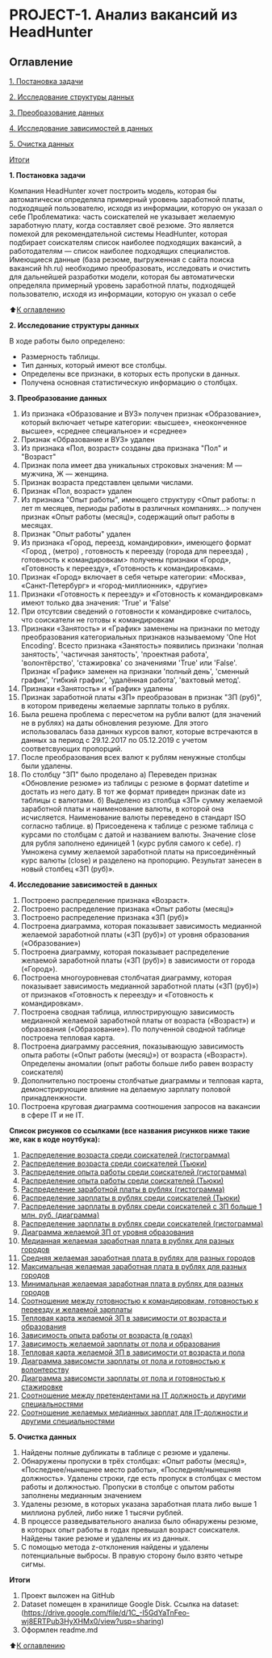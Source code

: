 # PROJECT-1. Анализ вакансий из HeadHunter

## Оглавление 
[1. Постановка задачи]()

[2. Исследование структуры данных]()

[3. Преобразование данных]()

[4. Исследование зависимостей в данных]()

[5. Очистка данных]()

[Итоги]()

**1. Постановка задачи**

Компания HeadHunter хочет построить модель, которая бы автоматически определяла примерный уровень заработной платы, подходящей пользователю, исходя из информации, которую он указал о себе
Проблематика: часть соискателей не указывает желаемую заработную плату, когда составляет своё резюме.
Это является помехой для рекомендательной системы HeadHunter, которая подбирает соискателям список наиболее подходящих вакансий, а работодателям — список наиболее подходящих специалистов.
Имеющиеся данные (база резюме, выгруженная с сайта поиска вакансий hh.ru) необходимо преобразовать, исследовать и очистить для дальнейшей разработки модели, которая бы автоматически определяла примерный уровень заработной платы, подходящей пользователю, исходя из информации, которую он указал о себе

:arrow_up:[К оглавлению]()

**2. Исследование структуры данных**

В ходе работы было определено:
- Размерность таблицы.
- Тип данных, который имеют все столбцы.
- Определены все признаки, в которых есть пропуски в данных.
- Получена основная статистическую информацию о столбцах.

**3. Преобразование данных**
1. Из признака «Образование и ВУЗ» получен признак «Образование», который включает четыре категории: «высшее», «неоконченное высшее», «среднее специальное» и «среднее»
2. Признак «Образование и ВУЗ» удален
3. Из признака «Пол, возраст» созданы два признака "Пол" и "Возраст" 
4. Признак пола имеет два уникальных строковых значения: М — мужчина, Ж — женщина.
5. Признак возраста представлен целыми числами.
6. Признак «Пол, возраст» удален
7. Из признака "Опыт работы", имеющего структуру <Опыт работы: n лет m месяцев, периоды работы в различных компаниях…> получен признак «Опыт работы (месяц)», содержащий опыт работы в месяцах.
8. Признак "Опыт работы" удален
9. Из признака «Город, переезд, командировки», имеющего формат <Город , (метро) , готовность к переезду (города для переезда) , готовность к командировкам> получены признаки «Город», «Готовность к переезду», «Готовность к командировкам».
10. Признак «Город» включает в себя четыре категории: «Москва», «Санкт-Петербург» и «город-миллионник», «другие»
11. Признаки «Готовность к переезду» и «Готовность к командировкам» имеют только два значения: 'True' и 'False'
12. При отсутсвии сведений о готовности к командировке считалось, что соискатели не готовы к командировкам
13. Признаки «Занятость» и «График» заменены на признаки по методу преобразования категориальных признаков называемому 'One Hot Encoding'.
Всесто признака «Занятость» появились признаки 'полная занятость', 'частичная занятость', 'проектная работа', 'волонтёрство', 'стажировка' со значениями 'True' или 'False'. Признак «График» заменен на признаки 'полный день', 'сменный график', 'гибкий график', 'удалённая работа', 'вахтовый метод'. 
14. Признаки «Занятость» и «График» удалены
15. Признак заработной платы «ЗП» преобразован в признак "ЗП (руб)", в котором приведены желаемые зарплаты только в рублях.
16. Была решена проблема с пересчетом на рубли валют (для значений не в рублях) на даты обновления резуюме. Для этого использовалась база данных курсов валют, которые встречаются в данных за период с 29.12.2017 по 05.12.2019 с учетом соответсвующих пропорций. 
17. После преобразования всех валют к рублям ненужные столбцы были удалены.
18. По столбцу "ЗП" было проделано 
           а) Переведен признак «Обновление резюме» из таблицы с резюме в формат datetime и достать из него дату. В тот же формат приведен признак date из таблицы с валютами. 
           б) Выделено из столбца «ЗП» сумму желаемой заработной платы и наименование валюты, в которой она исчисляется. Наименование валюты переведено в стандарт ISO согласно таблице.
           в) Присоеденена к таблице с резюме таблица с курсами по столбцам с датой и названием валюты. Значение close для рубля заполнено единицей 1 (курс рубля самого к себе).
           г) Умножена сумму желаемой заработной платы на присоединённый курс валюты (close) и разделено на пропорцию.  Результат занесен в новый столбец «ЗП (руб)».

**4. Исследование зависимостей в данных** 
1. Построено распределение признака «Возраст». 
2. Построено распределение признака «Опыт работы (месяц)»
3. Построено распределение признака «ЗП (руб)»
4. Построена диаграмма, которая показывает зависимость медианной желаемой заработной платы («ЗП (руб)») от уровня образования («Образование»)
5. Построена диаграмму, которая показывает распределение желаемой заработной платы («ЗП (руб)») в зависимости от города («Город»). 
6. Построена многоуровневая столбчатая диаграмму, которая показывает зависимость медианной заработной платы («ЗП (руб)») от признаков «Готовность к переезду» и «Готовность к командировкам». 
7. Построена сводная таблица, иллюстрирующую зависимость медианной желаемой заработной платы от возраста («Возраст») и образования («Образование»). По полученной сводной таблице построена тепловая карта.
8. Построена диаграмму рассеяния, показывающую зависимость опыта работы («Опыт работы (месяц)») от возраста («Возраст»). Определены аномалии (опыт работы больше либо равен возрасту соискателя)
9. Дополнительно построены столбчатые диаграммы и телповая карта, демонстрирующие влияние на делаемую зарплату половой принадленжности. 
10. Построена круговая диаграмма соотношения запросов на вакансии в сфере IT и не IT.

**Список рисунков со ссылками (все названия рисунков ниже такие же, как в коде ноутбука):**

1. [Распределение возраста среди соискателей (гистограмма)](https://rawcdn.githack.com/Anturui/sf_data_science/11ae0ad06f5749b5c2340d897f9fa8db2d3ad878/skillfactory/PROJECT-1.%20Job%20analysis%20from%20HeadHunter/html%20pictures/count_age_dist.html)
2. [Распределение возраста среди соискателей (Тьюки)](https://rawcdn.githack.com/Anturui/sf_data_science/9c8d7ad56139c27cdc678c217ad67d4ebd4a02a6/skillfactory/PROJECT-1.%20Job%20analysis%20from%20HeadHunter/html%20pictures/count_age_dist_box.html)
3. [Распределение опыта работы среди соискателей (гистограмма)](https://rawcdn.githack.com/Anturui/sf_data_science/11ae0ad06f5749b5c2340d897f9fa8db2d3ad878/skillfactory/PROJECT-1.%20Job%20analysis%20from%20HeadHunter/html%20pictures/count_exp.html)
4. [Распределение опыта работы среди соискателей (Тьюки)](https://rawcdn.githack.com/Anturui/sf_data_science/11ae0ad06f5749b5c2340d897f9fa8db2d3ad878/skillfactory/PROJECT-1.%20Job%20analysis%20from%20HeadHunter/html%20pictures/count_exp_box.html)
5. [Распределение заработной платы в рублях (гистограмма)](https://rawcdn.githack.com/Anturui/sf_data_science/11ae0ad06f5749b5c2340d897f9fa8db2d3ad878/skillfactory/PROJECT-1.%20Job%20analysis%20from%20HeadHunter/html%20pictures/count_salary.html)
6. [Распределение зарплаты в рублях среди соискателей (Тьюки)](https://rawcdn.githack.com/Anturui/sf_data_science/11ae0ad06f5749b5c2340d897f9fa8db2d3ad878/skillfactory/PROJECT-1.%20Job%20analysis%20from%20HeadHunter/html%20pictures/count_salary_box.html)
7. [Распределение зарплаты в рублях среди соискателей с ЗП больше 1 млн. руб. (диаграмма)](https://rawcdn.githack.com/Anturui/sf_data_science/11ae0ad06f5749b5c2340d897f9fa8db2d3ad878/skillfactory/PROJECT-1.%20Job%20analysis%20from%20HeadHunter/html%20pictures/count_salary_million.html)
8. [Распределение зарплаты в рублях среди соискателей (гистограмма)](https://rawcdn.githack.com/Anturui/sf_data_science/11ae0ad06f5749b5c2340d897f9fa8db2d3ad878/skillfactory/PROJECT-1.%20Job%20analysis%20from%20HeadHunter/html%20pictures/count_salary_fht.html)
9. [Диаграмма желаемой ЗП от уровня образования](https://rawcdn.githack.com/Anturui/sf_data_science/6574a830ceda9f5792abc28412722ac64b36ed76/skillfactory/PROJECT-1.%20Job%20analysis%20from%20HeadHunter/html%20pictures/edu_salary.html)
10. [Медианная желаемая заработная плата в рублях для разных городов](https://rawcdn.githack.com/Anturui/sf_data_science/c533429ba14ec288a81493f100ffe526e4eacd1c/skillfactory/PROJECT-1.%20Job%20analysis%20from%20HeadHunter/html%20pictures/city_work_median.html)
11. [Средняя желаемая заработная плата в рублях для разных городов](https://rawcdn.githack.com/Anturui/sf_data_science/c533429ba14ec288a81493f100ffe526e4eacd1c/skillfactory/PROJECT-1.%20Job%20analysis%20from%20HeadHunter/html%20pictures/city_work_mean.html)
12. [Максимальная желаемая заработная плата в рублях для разных городов](https://rawcdn.githack.com/Anturui/sf_data_science/6574a830ceda9f5792abc28412722ac64b36ed76/skillfactory/PROJECT-1.%20Job%20analysis%20from%20HeadHunter/html%20pictures/city_work_max.html)
13. [Минимальная желаемая заработная плата в рублях для разных городов](https://rawcdn.githack.com/Anturui/sf_data_science/548dd33ea1a454eac62dc3888e7180ee0fedd342/skillfactory/PROJECT-1.%20Job%20analysis%20from%20HeadHunter/html%20pictures/city_work_min.html)
14. [Соотношение между готовностью к командировкам, готовностью к переезду и желаемой зарплаты](https://rawcdn.githack.com/Anturui/sf_data_science/45e51316e2b68aab9f871502fbf67ccf23a68e95/skillfactory/PROJECT-1.%20Job%20analysis%20from%20HeadHunter/html%20pictures/move_bt.html)
15. [Тепловая карта желаемой ЗП в зависимости от возраста и образования](https://rawcdn.githack.com/Anturui/sf_data_science/11ae0ad06f5749b5c2340d897f9fa8db2d3ad878/skillfactory/PROJECT-1.%20Job%20analysis%20from%20HeadHunter/html%20pictures/age_edu.html)
16. [Зависимость опыта работы от возраста (в годах)](https://rawcdn.githack.com/Anturui/sf_data_science/fdbc9de98c9e8649252d7ea6f62cff90f7899d0b/skillfactory/PROJECT-1.%20Job%20analysis%20from%20HeadHunter/html%20pictures/expirience_age.html)
17. [Зависимость желаемой зарплаты от пола и образования](https://rawcdn.githack.com/Anturui/sf_data_science/fdbc9de98c9e8649252d7ea6f62cff90f7899d0b/skillfactory/PROJECT-1.%20Job%20analysis%20from%20HeadHunter/html%20pictures/table_sex_salary.html)
18. [Тепловая карта желаемой ЗП в зависимости от возраста и пола](https://rawcdn.githack.com/Anturui/sf_data_science/fdbc9de98c9e8649252d7ea6f62cff90f7899d0b/skillfactory/PROJECT-1.%20Job%20analysis%20from%20HeadHunter/html%20pictures/pivot_sex_age.html)
19. [Диаграмма зависомсти зарплаты от пола и готовностью к волонтерству](https://rawcdn.githack.com/Anturui/sf_data_science/fdbc9de98c9e8649252d7ea6f62cff90f7899d0b/skillfactory/PROJECT-1.%20Job%20analysis%20from%20HeadHunter/html%20pictures/table_volunteering.html)
20. [Диаграмма зависомсти зарплаты от пола и готовностью к стажировке](https://rawcdn.githack.com/Anturui/sf_data_science/fdbc9de98c9e8649252d7ea6f62cff90f7899d0b/skillfactory/PROJECT-1.%20Job%20analysis%20from%20HeadHunter/html%20pictures/table_internship.html)
21. [Соотношение между претендентами на IT должность и другими специальностями](https://rawcdn.githack.com/Anturui/sf_data_science/c1138c32d6113fb5e316821536ee957c5bc88062/skillfactory/PROJECT-1.%20Job%20analysis%20from%20HeadHunter/html%20pictures/pie-it.html)
22. [Соотношение желаемых медианных зарплат для IT-должности и другими специальностями](https://rawcdn.githack.com/Anturui/sf_data_science/c1138c32d6113fb5e316821536ee957c5bc88062/skillfactory/PROJECT-1.%20Job%20analysis%20from%20HeadHunter/html%20pictures/bar-it.html)

**5. Очистка данных**
1. Найдены полные дубликаты в таблице с резюме и удалены.
2. Обнаружены пропуски в трёх столбцах: «Опыт работы (месяц)», «Последнее/нынешнее место работы», «Последняя/нынешняя должность». Удалены строки, где есть пропуск в столбцах с местом работы и должностью. Пропуски в столбце с опытом работы заполнены медианным значением
3. Удалены резюме, в которых указана заработная плата либо выше 1 миллиона рублей, либо ниже 1 тысячи рублей.
4. В процессе разведывательного анализа было обнаружены резюме, в которых опыт работы в годах превышал возраст соискателя. Найдены такие резюме и удалены их из данных.
5. С помощью метода z-отклонения найдены и удалены потенциальные выбросы. В правую сторону было взято четыре сигмы.

**Итоги** 
1. Проект выложен на GitHub
2. Dataset помещен в хранилище Google Disk. 
Ссылка на dataset: (https://drive.google.com/file/d/1C_-I5GdYaTnFeo-wj8ERTPub3HyXHMx0/view?usp=sharing) 
3. Оформлен readme.md 

:arrow_up:[К оглавлению]()

